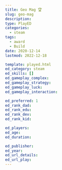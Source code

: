 ```yaml
---
title: Geo Mag 🏆
slug: geo-mag
description: 
type: PlayED
categories:
  - steam
tags:
  - award
  - Build
date: 2020-12-14
lastmod: 2022-12-18

template: played.html
ed_category: steam
ed_skills: []
ed_gameplay_complex: 
ed_gameplay_strategy: 
ed_gameplay_luck: 
ed_gameplay_interaction: 

ed_preferred: 1
ed_rank_dad: 
ed_rank_edu: 
ed_rank_dev: 
ed_rank_kid: 

ed_players: 
ed_age: 
ed_duration: 

ed_publisher: 
ed_year: 
ed_url_details: 
ed_url_play: 
---
```

